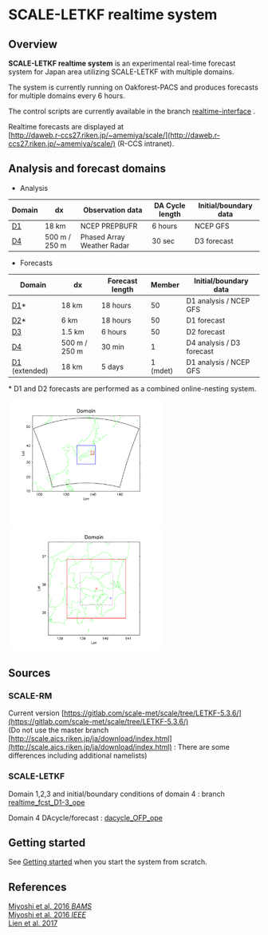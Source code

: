 # SCALE-LETKF realtime system

## Overview
**SCALE-LETKF realtime system** is an experimental real-time forecast system for Japan area utilizing SCALE-LETKF with multiple domains. 

The system is currently running on Oakforest-PACS and produces forecasts for multiple domains every 6 hours.  

The control scripts are currently available in the branch [realtime-interface](https://github.com/gylien/scale-letkf/tree/realtime-interface) . 

Realtime forecasts are displayed at  
 [http://daweb.r-ccs27.riken.jp/~amemiya/scale/](http://daweb.r-ccs27.riken.jp/~amemiya/scale/) (R-CCS intranet).

## Analysis and forecast domains 

* Analysis

| Domain | dx | Observation data | DA Cycle length | Initial/boundary data |
| --- | --- | --- | --- |  --- | 
| [D1](realtime-D1-analysis-and-forecast.md) | 18 km | NCEP PREPBUFR | 6 hours | NCEP GFS |
| [D4](realtime-D4-analysis-and-forecast.md) | 500 m / 250 m | Phased Array Weather Radar | 30 sec | D3 forecast |

* Forecasts

| Domain | dx | Forecast length | Member | Initial/boundary data |
| --- | --- | --- |  --- |  --- | 
| [D1](realtime-D1-2-forecast.md)* | 18 km | 18 hours | 50 | D1 analysis / NCEP GFS |
| [D2](realtime-D1-2-forecast.md)* | 6 km | 18 hours | 50 | D1 forecast |
| [D3](realtime-D3-forecast.md) | 1.5 km | 6 hours | 50 | D2 forecast |
| [D4](realtime-D4-analysis-and-forecast.md) | 500 m / 250 m | 30 min | 1 | D4 analysis / D3 forecast |
| [D1](realtime-D1-analysis-and-forecast.md) (extended) | 18 km | 5 days | 1 (mdet) | D1 analysis / NCEP GFS |

\* D1 and D2 forecasts are performed as a combined online-nesting system.  

<img src="imgs/map_d1-4.png" height="250px"><img src="imgs/map_d3-4.png" height="250px">

## Sources
### SCALE-RM
Current version 
[https://gitlab.com/scale-met/scale/tree/LETKF-5.3.6/](https://gitlab.com/scale-met/scale/tree/LETKF-5.3.6/)  
(Do not use the master branch [http://scale.aics.riken.jp/ja/download/index.html](http://scale.aics.riken.jp/ja/download/index.html) : There are some differences including additional namelists)

### SCALE-LETKF
Domain 1,2,3 and initial/boundary conditions of domain 4 : branch [realtime_fcst_D1-3_ope](https://github.com/gylien/scale-letkf/tree/realtime_fcst_D1-3_ope)   

Domain 4 DAcycle/forecast : [dacycle_OFP_ope](https://github.com/gylien/scale-letkf/tree/dacycle_OFP_ope) 

## Getting started

See [Getting started](Getting-started.md) when you start the system from scratch. 

## References
[Miyoshi et al. 2016 *BAMS*](https://journals.ametsoc.org/doi/full/10.1175/BAMS-D-15-00144.1)<br>
[Miyoshi et al. 2016 *IEEE*](https://ieeexplore.ieee.org/abstract/document/7576655)<br>
[Lien et al. 2017](https://www.jstage.jst.go.jp/article/sola/13/0/13_2017-001/_article/-char/ja/)
